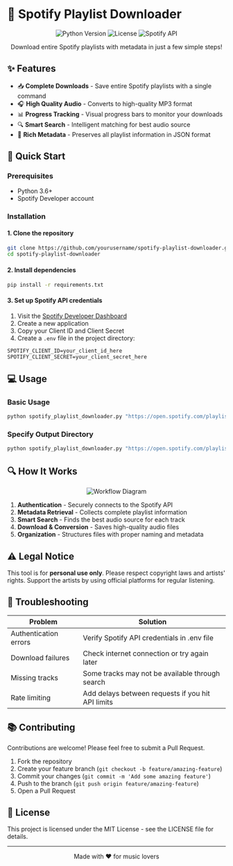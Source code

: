 # 🎵 Spotify Playlist Downloader

<p align="center">
  <img src="https://img.shields.io/badge/python-3.6+-blue.svg" alt="Python Version">
  <img src="https://img.shields.io/badge/license-MIT-green.svg" alt="License">
  <img src="https://img.shields.io/badge/spotify-API-1DB954.svg" alt="Spotify API">
</p>

<p align="center">
  Download entire Spotify playlists with metadata in just a few simple steps!
</p>

## ✨ Features

- 📥 **Complete Downloads** - Save entire Spotify playlists with a single command
- 🎧 **High Quality Audio** - Converts to high-quality MP3 format
- 📊 **Progress Tracking** - Visual progress bars to monitor your downloads
- 🔍 **Smart Search** - Intelligent matching for best audio source
- 📁 **Rich Metadata** - Preserves all playlist information in JSON format

## 🚀 Quick Start

### Prerequisites

- Python 3.6+
- Spotify Developer account

### Installation

#### 1. Clone the repository

```bash
git clone https://github.com/yourusername/spotify-playlist-downloader.git
cd spotify-playlist-downloader
```

#### 2. Install dependencies

```bash
pip install -r requirements.txt
```

#### 3. Set up Spotify API credentials

1. Visit the [Spotify Developer Dashboard](https://developer.spotify.com/dashboard/)
2. Create a new application
3. Copy your Client ID and Client Secret
4. Create a `.env` file in the project directory:

```
SPOTIFY_CLIENT_ID=your_client_id_here
SPOTIFY_CLIENT_SECRET=your_client_secret_here
```

## 💻 Usage

### Basic Usage

```bash
python spotify_playlist_downloader.py "https://open.spotify.com/playlist/37i9dQZEVXbMDoHDwVN2tF"
```

### Specify Output Directory

```bash
python spotify_playlist_downloader.py "https://open.spotify.com/playlist/37i9dQZEVXbMDoHDwVN2tF" --output "C:\Music\MyPlaylist"
```

## 🔍 How It Works

<p align="center">
  <img src="https://via.placeholder.com/600x200?text=Workflow+Diagram" alt="Workflow Diagram">
</p>

1. **Authentication** - Securely connects to the Spotify API
2. **Metadata Retrieval** - Collects complete playlist information
3. **Smart Search** - Finds the best audio source for each track
4. **Download & Conversion** - Saves high-quality audio files
5. **Organization** - Structures files with proper naming and metadata

## ⚠️ Legal Notice

This tool is for **personal use only**. Please respect copyright laws and artists' rights. Support the artists by using official platforms for regular listening.

## 🔧 Troubleshooting

| Problem | Solution |
|---------|----------|
| Authentication errors | Verify Spotify API credentials in .env file |
| Download failures | Check internet connection or try again later |
| Missing tracks | Some tracks may not be available through search |
| Rate limiting | Add delays between requests if you hit API limits |

## 📚 Contributing

Contributions are welcome! Please feel free to submit a Pull Request.

1. Fork the repository
2. Create your feature branch (`git checkout -b feature/amazing-feature`)
3. Commit your changes (`git commit -m 'Add some amazing feature'`)
4. Push to the branch (`git push origin feature/amazing-feature`)
5. Open a Pull Request

## 📄 License

This project is licensed under the MIT License - see the LICENSE file for details.

---

<p align="center">
  Made with ❤️ for music lovers
</p>
